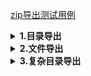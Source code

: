 [zip导出测试用例](./src/test/java/cn/wisewe/docx4j/output/builder/compression/CompressionBuilderSpec.java)

<details>
<summary><b>1.目录导出</b></summary>
##### 效果

<blockquote>
. folders.zip       <br/>
|                   <br/>
|___test-classes/   <br/>   
|                   <br/>
|___abc/            <br/>
|&nbsp;&nbsp;&nbsp;&nbsp;|___1/           <br/>
|&nbsp;&nbsp;&nbsp;&nbsp;|___2/           <br/>
|&nbsp;&nbsp;&nbsp;&nbsp;|___3/           <br/>
|&nbsp;&nbsp;&nbsp;&nbsp;|___4/           <br/>
|&nbsp;&nbsp;&nbsp;&nbsp;|___5/           <br/>
|                   <br/>
|___cde/            <br/>
|&nbsp;&nbsp;&nbsp;&nbsp;|___6/           <br/>
|&nbsp;&nbsp;&nbsp;&nbsp;|___7/           <br/>
|&nbsp;&nbsp;&nbsp;&nbsp;|___8/           <br/>
|&nbsp;&nbsp;&nbsp;&nbsp;|___9/           <br/>
|                   <br/>
</blockquote>

##### 代码

```java
public void folders() throws FileNotFoundException {
    CompressionBuilder.create()
        // 文件目录
        .folder(new File(this.getClass().getResource(OutputConstants.SLASH).getPath()))
        // 自定义目录
        .folder("abc", (fn, b) ->
            b.folders(IntStream.range(1, 6).boxed().collect(Collectors.toList()), t -> fn + t, (n, nfn, t) -> {})
        )
        .folder("cde", (fn, b) ->
            b.folders(IntStream.range(6, 10).boxed().collect(Collectors.toList()), t -> fn + t, (n, nfn, t) -> {})
        )
        .writeTo(new FileOutputStream(FileUtil.brotherPath(this.getClass(), "folders.zip")));
}
```

</details>

<details>
<summary><b>2.文件导出</b></summary>
##### 效果

<blockquote>    <br/> 
. files.zip     <br/>               
|               <br/> 
|___a.jpeg    <br/>           
|               <br/> 
|___a.docx    <br/>           
|               <br/> 
|___b.xlsx    <br/>           
|               <br/> 
|___c.pdf     <br/>       
|               <br/> 
</blockquote>

##### 代码

```java
public void files() throws FileNotFoundException {
    CompressionBuilder.create()
        // 已有文件
        .file(new File(FileUtil.rootPath(this.getClass(), "/a.jpeg")))
        // 空的word文件
        .file(DocumentFileType.DOCX.fullName("a"), os -> DocumentBuilder.create().writeTo(os, false))
        // 空的excel文件
        .file(SpreadSheetFileType.XLSX.fullName("b"), os -> SpreadSheetBuilder.create().writeTo(os, false))
        // 空的pdf文件
        .file(PortableFileType.PDF.fullName("c"), os -> PortableBuilder.fastCreate().writeTo(os, false))
        .writeTo(new FileOutputStream(FileUtil.brotherPath(this.getClass(), "files.zip")));
}
```

</details>

<details>
<summary><b>3.复杂目录导出</b></summary>
### 效果

<blockquote>    <br/> 
. complex.zip     <br/>               
|               <br/> 
|___cn/    <br/>           
|               <br/> 
|___test-classes/    <br/>           
|               <br/> 
|___女/    <br/>           
|&nbsp;&nbsp;&nbsp;&nbsp;| <br/> 
|&nbsp;&nbsp;&nbsp;&nbsp;|___DOCX/ <br/>
|&nbsp;&nbsp;&nbsp;&nbsp;|&nbsp;&nbsp;&nbsp;&nbsp;| <br>
|&nbsp;&nbsp;&nbsp;&nbsp;|&nbsp;&nbsp;&nbsp;&nbsp;|___张三.docx <br>
|&nbsp;&nbsp;&nbsp;&nbsp;|&nbsp;&nbsp;&nbsp;&nbsp;| <br>
|&nbsp;&nbsp;&nbsp;&nbsp;|&nbsp;&nbsp;&nbsp;&nbsp;|___王五.docx <br>
|&nbsp;&nbsp;&nbsp;&nbsp;|&nbsp;&nbsp;&nbsp;&nbsp;|  <br>
|&nbsp;&nbsp;&nbsp;&nbsp;|&nbsp;&nbsp;&nbsp;&nbsp;|___赵六.docx <br>
|&nbsp;&nbsp;&nbsp;&nbsp;| <br/> 
|&nbsp;&nbsp;&nbsp;&nbsp;|___PDF/ <br/> 
|&nbsp;&nbsp;&nbsp;&nbsp;|&nbsp;&nbsp;&nbsp;&nbsp;| <br>
|&nbsp;&nbsp;&nbsp;&nbsp;|&nbsp;&nbsp;&nbsp;&nbsp;|___张三.pdf <br>
|&nbsp;&nbsp;&nbsp;&nbsp;|&nbsp;&nbsp;&nbsp;&nbsp;| <br>
|&nbsp;&nbsp;&nbsp;&nbsp;|&nbsp;&nbsp;&nbsp;&nbsp;|___王五.pdf <br>
|&nbsp;&nbsp;&nbsp;&nbsp;|&nbsp;&nbsp;&nbsp;&nbsp;|  <br>
|&nbsp;&nbsp;&nbsp;&nbsp;|&nbsp;&nbsp;&nbsp;&nbsp;|___赵六.pdf <br>
|&nbsp;&nbsp;&nbsp;&nbsp;| <br/> 
|&nbsp;&nbsp;&nbsp;&nbsp;|___XLSX/ <br/> 
|&nbsp;&nbsp;&nbsp;&nbsp;|&nbsp;&nbsp;&nbsp;&nbsp;| <br>
|&nbsp;&nbsp;&nbsp;&nbsp;|&nbsp;&nbsp;&nbsp;&nbsp;|___张三.xlsx <br>
|&nbsp;&nbsp;&nbsp;&nbsp;|&nbsp;&nbsp;&nbsp;&nbsp;| <br>
|&nbsp;&nbsp;&nbsp;&nbsp;|&nbsp;&nbsp;&nbsp;&nbsp;|___王五.xlsx <br>
|&nbsp;&nbsp;&nbsp;&nbsp;|&nbsp;&nbsp;&nbsp;&nbsp;|  <br>
|&nbsp;&nbsp;&nbsp;&nbsp;|&nbsp;&nbsp;&nbsp;&nbsp;|___赵六.xlsx <br>
|&nbsp;&nbsp;&nbsp;&nbsp;| <br/> 
|&nbsp;&nbsp;&nbsp;&nbsp;|___ZIP/ <br/> 
|&nbsp;&nbsp;&nbsp;&nbsp;&nbsp;&nbsp;&nbsp;&nbsp;&nbsp;| <br>
|&nbsp;&nbsp;&nbsp;&nbsp;&nbsp;&nbsp;&nbsp;&nbsp;&nbsp;|___张三.zip <br>
|&nbsp;&nbsp;&nbsp;&nbsp;&nbsp;&nbsp;&nbsp;&nbsp;&nbsp;| <br>
|&nbsp;&nbsp;&nbsp;&nbsp;&nbsp;&nbsp;&nbsp;&nbsp;&nbsp;|___王五.zip <br>
|&nbsp;&nbsp;&nbsp;&nbsp;&nbsp;&nbsp;&nbsp;&nbsp;&nbsp;|  <br>
|&nbsp;&nbsp;&nbsp;&nbsp;&nbsp;&nbsp;&nbsp;&nbsp;&nbsp;|___赵六.zip <br>
|     <br/> 
|___男/     <br/>       
|&nbsp;&nbsp;&nbsp;&nbsp;| <br/> 
|&nbsp;&nbsp;&nbsp;&nbsp;|___DOCX/ <br/>
|&nbsp;&nbsp;&nbsp;&nbsp;|&nbsp;&nbsp;&nbsp;&nbsp;| <br>
|&nbsp;&nbsp;&nbsp;&nbsp;|&nbsp;&nbsp;&nbsp;&nbsp;|___李四.docx <br>
|&nbsp;&nbsp;&nbsp;&nbsp;|&nbsp;&nbsp;&nbsp;&nbsp;| <br>
|&nbsp;&nbsp;&nbsp;&nbsp;|&nbsp;&nbsp;&nbsp;&nbsp;|___燕七.docx <br>
|&nbsp;&nbsp;&nbsp;&nbsp;| <br/> 
|&nbsp;&nbsp;&nbsp;&nbsp;|___PDF/ <br/> 
|&nbsp;&nbsp;&nbsp;&nbsp;|&nbsp;&nbsp;&nbsp;&nbsp;| <br>
|&nbsp;&nbsp;&nbsp;&nbsp;|&nbsp;&nbsp;&nbsp;&nbsp;|___李四.pdf <br>
|&nbsp;&nbsp;&nbsp;&nbsp;|&nbsp;&nbsp;&nbsp;&nbsp;| <br>
|&nbsp;&nbsp;&nbsp;&nbsp;|&nbsp;&nbsp;&nbsp;&nbsp;|___燕七.pdf <br>
|&nbsp;&nbsp;&nbsp;&nbsp;| <br/> 
|&nbsp;&nbsp;&nbsp;&nbsp;|___XLSX/ <br/> 
|&nbsp;&nbsp;&nbsp;&nbsp;|&nbsp;&nbsp;&nbsp;&nbsp;| <br>
|&nbsp;&nbsp;&nbsp;&nbsp;|&nbsp;&nbsp;&nbsp;&nbsp;|___李四.xlsx <br>
|&nbsp;&nbsp;&nbsp;&nbsp;|&nbsp;&nbsp;&nbsp;&nbsp;| <br>
|&nbsp;&nbsp;&nbsp;&nbsp;|&nbsp;&nbsp;&nbsp;&nbsp;|___燕七.xlsx <br>
|&nbsp;&nbsp;&nbsp;&nbsp;| <br/> 
|&nbsp;&nbsp;&nbsp;&nbsp;|___ZIP/ <br/> 
|&nbsp;&nbsp;&nbsp;&nbsp;&nbsp;&nbsp;&nbsp;&nbsp;&nbsp;| <br>
|&nbsp;&nbsp;&nbsp;&nbsp;&nbsp;&nbsp;&nbsp;&nbsp;&nbsp;|___李四.zip <br>
|&nbsp;&nbsp;&nbsp;&nbsp;&nbsp;&nbsp;&nbsp;&nbsp;&nbsp;| <br>
|&nbsp;&nbsp;&nbsp;&nbsp;&nbsp;&nbsp;&nbsp;&nbsp;&nbsp;|___燕七.zip <br>
|<br>
|___a.jpeg  <br/>
| <br>
|___b.png <br>
| <br>
</blockquote>

##### 代码

```java
public void complex() throws FileNotFoundException {
        // 文件类型示例
        // 将数据按照性别分组 合并处理性别列 模拟sql分组 但不保证列表数据顺序
        List<String> sexList =
            SpecDataFactory.tableData().stream().map(Person::getSex).distinct().collect(Collectors.toList());
        Map<String, List<Person>> groupBySex =
            SpecDataFactory.tableData().stream().collect(Collectors.groupingBy(Person::getSex));
        CompressionBuilder.create()
            // 直接添加文件
            .any(new File(FileUtil.rootPath(this.getClass(), "/a.jpeg")))
            .file(new File(FileUtil.rootPath(this.getClass(), "/b.png")))
            // 直接添加目录 test class path root
            .any(new File(this.getClass().getResource(OutputConstants.SLASH).getPath()))
            .folder(new File(this.getClass().getResource(OutputConstants.SLASH + "cn").getPath()))
            // 动态文件夹及文件
            .folders(sexList, it -> it, (u, fn, b) -> {
                // 对应性别的docx文档
                b.folder(fn + DocumentFileType.DOCX.name(), (sfn, nb) ->
                    nb.files(groupBySex.get(u), p -> DocumentFileType.DOCX.fullName(sfn + p.getName()), (p, os) ->
                        DocumentBuilder.create()
                            .header("我是页眉")
                            .footer("我是页脚")
                            .headingParagraph(p.getName() + "个人信息", ParagraphStyle.SUB_HEADING)
                            .table(2, 3, t ->
                                t.row(r -> r.headCells("姓名", "年龄", "性别"))
                                    .row(r -> r.dataCells(p::getName, p::getAge, p::getSex))
                            )
                            .writeTo(os, false)
                    )
                );
                // 对应性别的xlsx文档
                b.folder(fn + SpreadSheetFileType.XLSX.name(), (sfn, nb) ->
                    nb.files(groupBySex.get(u), p -> SpreadSheetFileType.XLSX.fullName(sfn + p.getName()), (p, os) ->
                        SpreadSheetBuilder.create()
                            .workbook(wb ->
                                wb.sheet(s ->
                                    // 表头行
                                    s.row(r -> r.headCells("姓名", "年龄", "性别"))
                                        // 数据行
                                        .row(r -> r.dataCells(p::getName, p::getAge, p::getSex))
                                )
                            )
                            .writeTo(os, false)
                    )
                );
                // 对应性别的pdf文档
                b.folder(fn + PortableFileType.PDF.name(), (sfn, nb) ->
                    nb.files(groupBySex.get(u), p -> PortableFileType.PDF.fullName(sfn + p.getName()), (p, os) ->
                        PortableBuilder.create()
                            .event(new DefaultTextWatermarkHandler(p.getName()))
                            .open()
                            .headingParagraph(p.getName() + "个人信息", Fonts.HEADING_1)
                            .textParagraph(String.format("姓名:%s", p.getName()))
                            .textParagraph(String.format("年龄:%s", p.getAge()))
                            .textParagraph(String.format("性别:%s", p.getSex()))
                            .writeTo(os, false)
                    )
                );
                // 空压缩包
                b.folder(fn + CompressionFileType.ZIP.name(), (sfn, nb) ->
                    nb.files(groupBySex.get(u), p -> CompressionFileType.ZIP.fullName(sfn + p.getName()), (p, os) ->
                        CompressionBuilder.create().writeTo(os, false)
                    )
                );
            })
            .writeTo(new FileOutputStream(FileUtil.brotherPath(this.getClass(), "complex.zip")));
    }
```

</details>
